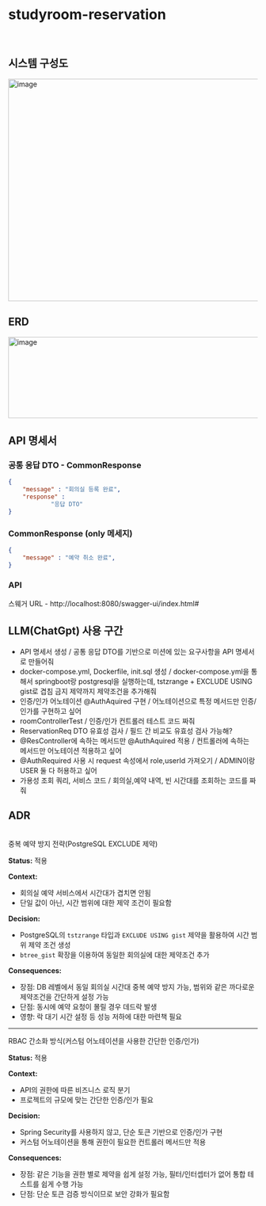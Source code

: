 # studyroom-reservation

<br>

## 시스템 구성도

<img width="1280" height="449" alt="image" src="https://github.com/user-attachments/assets/fa2e7008-7d2f-424d-8d05-d0bef81ed9e8" />

<br>


## ERD
<img width="749" height="164" alt="image" src="https://github.com/user-attachments/assets/d0b098f3-217b-409a-b178-45838933c7ba" />

<br>


## API 명세서

### 공통 응답 DTO - CommonResponse

```json
{
	"message" : "회의실 등록 완료",
	"response" :
			"응답 DTO"
}

```

### CommonResponse (only 메세지)

```json
{
	"message" : "예약 취소 완료",
}

```

### API
스웨거 URL - http://localhost:8080/swagger-ui/index.html#

## LLM(ChatGpt) 사용 구간

- API 명세서 생성 / 공통 응답 DTO를 기반으로 미션에 있는 요구사항을 API 명세서로 만들어줘
- docker-compose.yml, Dockerfile, init.sql 생성 / docker-compose.yml을 통해서 springboot랑 postgresql을 실행하는데, tstzrange + EXCLUDE USING gist로 겹침 금지 제약까지 제약조건을 추가해줘
- 인증/인가 어노테이션 @AuthAquired 구현 / 어노테이션으로 특정 메서드만 인증/인가를 구현하고 싶어
- roomControllerTest / 인증/인가 컨트롤러 테스트 코드 짜줘
- ReservationReq DTO 유효성 검사 / 필드 간 비교도 유효성 검사 가능해?
- @ResController에 속하는 메서드만 @AuthAquired 적용 / 컨트롤러에 속하는 메서드만 어노테이션 적용하고 싶어
- @AuthRequired 사용 시 request 속성에서 role,userId 가져오기 / ADMIN이랑 USER 둘 다 허용하고 싶어
- 가용성 조회 쿼리, 서비스 코드 / 회의실,예약 내역, 빈 시간대를 조회하는 코드를 짜줘


## ADR

<br>
중복 예약 방지 전략(PostgreSQL EXCLUDE 제약)

**Status:** 적용

**Context:**

- 회의실 예약 서비스에서 시간대가 겹치면 안됨
- 단일 값이 아닌, 시간 범위에 대한 제약 조건이 필요함

**Decision:**

- PostgreSQL의 `tstzrange` 타입과 `EXCLUDE USING gist` 제약을 활용하여 시간 범위 제약 조건 생성
- `btree_gist` 확장을 이용하여 동일한 회의실에 대한 제약조건 추가

**Consequences:**

- 장점: DB 레벨에서 동일 회의실 시간대 중복 예약 방지 가능, 범위와 같은 까다로운 제약조건을 간단하게 설정 가능
- 단점: 동시에 예약 요청이 몰릴 경우 데드락 발생
- 영향: 락 대기 시간 설정 등 성능 저하에 대한 마련책 필요

---

RBAC 간소화 방식(커스텀 어노테이션을 사용한 간단한 인증/인가)

**Status:** 적용

**Context:**

- API의 권한에 따른 비즈니스 로직 분기
- 프로젝트의 규모에 맞는 간단한 인증/인가 필요

**Decision:**

- Spring Security를 사용하지 않고, 단순 토큰 기반으로 인증/인가 구현
- 커스텀 어노테이션을 통해 권한이 필요한 컨트롤러 메서드만 적용

**Consequences:**

- 장점: 같은 기능을 권한 별로 제약을 쉽게 설정 가능, 필터/인터셉터가 없어 통합 테스트를 쉽게 수행 가능
- 단점: 단순 토큰 검증 방식이므로 보안 강화가 필요함
